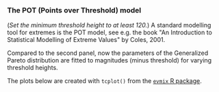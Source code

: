 ### The POT (Points over Threshold) model

(_Set the minimum threshold height to at least 120._) 
A standard modelling tool for extremes is the POT model, see e.g. 
the book "An Introduction to Statistical Modelling of Extreme Values" 
by Coles, 2001. 

Compared to the second panel, now the parameters of the Generalized 
Pareto distribution are fitted to magnitudes (minus threshold) for 
varying threshold heights. 

The plots below are created with `tcplot()` from the 
[`evmix` R package](https://cran.r-project.org/web/packages/evmix/index.html). 
